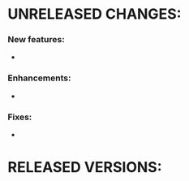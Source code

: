 # UNRELEASED CHANGES:

### New features:
*

### Enhancements:
*

### Fixes:
*

# RELEASED VERSIONS:


